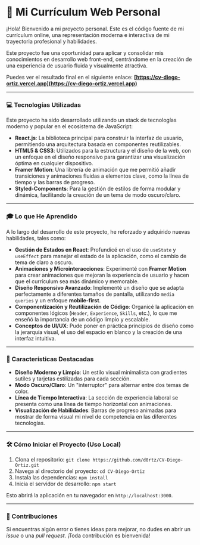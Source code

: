 # 🚀 Mi Currículum Web Personal

¡Hola! Bienvenido a mi proyecto personal. Este es el código fuente de mi currículum online, una representación moderna e interactiva de mi trayectoria profesional y habilidades.

Este proyecto fue una oportunidad para aplicar y consolidar mis conocimientos en desarrollo web front-end, centrándome en la creación de una experiencia de usuario fluida y visualmente atractiva.

Puedes ver el resultado final en el siguiente enlace: **[https://cv-diego-ortiz.vercel.app](https://cv-diego-ortiz.vercel.app)**

---

### 💻 Tecnologías Utilizadas

Este proyecto ha sido desarrollado utilizando un stack de tecnologías moderno y popular en el ecosistema de JavaScript:

* **React.js**: La biblioteca principal para construir la interfaz de usuario, permitiendo una arquitectura basada en componentes reutilizables.
* **HTML5 & CSS3**: Utilizados para la estructura y el diseño de la web, con un enfoque en el diseño responsivo para garantizar una visualización óptima en cualquier dispositivo.
* **Framer Motion**: Una librería de animación que me permitió añadir transiciones y animaciones fluidas a elementos clave, como la línea de tiempo y las barras de progreso.
* **Styled-Components**: Para la gestión de estilos de forma modular y dinámica, facilitando la creación de un tema de modo oscuro/claro.

---

### 🎓 Lo que He Aprendido

A lo largo del desarrollo de este proyecto, he reforzado y adquirido nuevas habilidades, tales como:

* **Gestión de Estados en React**: Profundicé en el uso de `useState` y `useEffect` para manejar el estado de la aplicación, como el cambio de tema de claro a oscuro.
* **Animaciones y Microinteracciones**: Experimenté con **Framer Motion** para crear animaciones que mejoran la experiencia de usuario y hacen que el currículum sea más dinámico y memorable.
* **Diseño Responsivo Avanzado**: Implementé un diseño que se adapta perfectamente a diferentes tamaños de pantalla, utilizando `media queries` y un enfoque **mobile-first**.
* **Componentización y Reutilización de Código**: Organicé la aplicación en componentes lógicos (`Header`, `Experience`, `Skills`, etc.), lo que me enseñó la importancia de un código limpio y escalable.
* **Conceptos de UI/UX**: Pude poner en práctica principios de diseño como la jerarquía visual, el uso del espacio en blanco y la creación de una interfaz intuitiva.

---

### 🌟 Características Destacadas

* **Diseño Moderno y Limpio**: Un estilo visual minimalista con gradientes sutiles y tarjetas estilizadas para cada sección.
* **Modo Oscuro/Claro**: Un "interruptor" para alternar entre dos temas de color.
* **Línea de Tiempo Interactiva**: La sección de experiencia laboral se presenta como una línea de tiempo horizontal con animaciones.
* **Visualización de Habilidades**: Barras de progreso animadas para mostrar de forma visual mi nivel de competencia en las diferentes tecnologías.

---

### 🛠️ Cómo Iniciar el Proyecto (Uso Local)

1.  Clona el repositorio:
    `git clone https://github.com/d0rtz/CV-Diego-Ortiz.git`
2.  Navega al directorio del proyecto:
    `cd CV-Diego-Ortiz`
3.  Instala las dependencias:
    `npm install`
4.  Inicia el servidor de desarrollo:
    `npm start`

Esto abrirá la aplicación en tu navegador en `http://localhost:3000`.

---

### 🤝 Contribuciones

Si encuentras algún error o tienes ideas para mejorar, no dudes en abrir un *issue* o una *pull request*. ¡Toda contribución es bienvenida!
